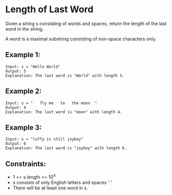 # Length of Last Word

Given a string s consisting of words and spaces, return the length of the last word in the string.

A word is a maximal
substring consisting of non-space characters only.

## Example 1:

```
Input: s = "Hello World"
Output: 5
Explanation: The last word is "World" with length 5.
```

## Example 2:

```
Input: s = "   fly me   to   the moon  "
Output: 4
Explanation: The last word is "moon" with length 4.
```

## Example 3:

```
Input: s = "luffy is still joyboy"
Output: 6
Explanation: The last word is "joyboy" with length 6.
```

## Constraints:

- 1 <= s.length <= 10<sup>4</sup>
- s consists of only English letters and spaces ' '.
- There will be at least one word in s.
